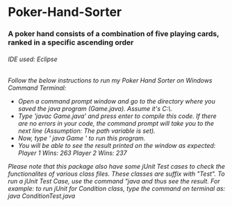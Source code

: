 # 
<html>
    <head>
    </head>
    <body>
        <h1>Poker-Hand-Sorter</h1>
<h3>A poker hand consists of a combination of five playing cards, ranked in a specific ascending order</h3>

<h6>IDE used: Eclipse</h6>

<h6>Follow the below instructions to run my Poker Hand Sorter on Windows Command Terminal:
<ul>
<li>Open a command prompt window and go to the directory where you saved the java program (Game.java). Assume it's C:\.</li>
<li>Type 'javac Game.java' and press enter to compile this code. If there are no errors in your code, the command prompt will take you to the next line (Assumption: The path variable is set).</li>
<li>Now, type ' java Game ' to run this program.</li>
<li>You will be able to see the result printed on the window as expected:
    Player 1 Wins: 263
    Player 2 Wins: 237</li>
 </ul>
    
 Please note that this package also have some jUnit Test cases to check the functionalites of various class files. These classes are suffix with "Test".
 To run a jUnit Test Case, use the command "java <jUnitTest File Name> and thus see the result. For example: to run jUnit for Condition class, type the command on terminal as: java ConditionTest.java
    </h6>
    </body>
</html>
